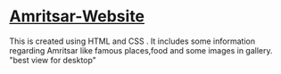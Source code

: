 # <a href="https://gagandhillon013.github.io/Amritsar-Website/">Amritsar-Website</a>
This is created using HTML and CSS . It includes some information regarding  Amritsar like famous places,food and some images in gallery.
"best view for desktop"
